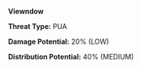 **Viewndow**

**Threat Type:** PUA


**Damage Potential:** 20% (LOW)

**Distribution Potential:** 40% (MEDIUM)



